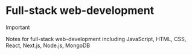 # Full-stack web-development

> [!IMPORTANT]
> Notes for full-stack web-development including JavaScript, HTML, CSS, React, Next.js, Node.js, MongoDB

